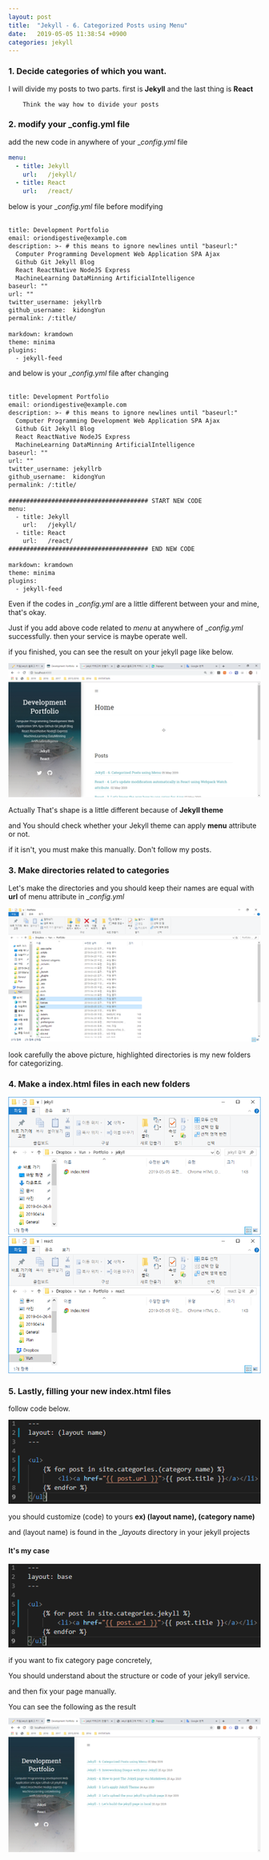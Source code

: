 ```yaml
---
layout: post
title:  "Jekyll - 6. Categorized Posts using Menu"
date:   2019-05-05 11:38:54 +0900
categories: jekyll
---
```


### 1. Decide categories of which you want.

I will divide my posts to two parts. first is __Jekyll__ and the last thing is __React__ 

```
    Think the way how to divide your posts
```

### 2. modify your ___config.yml__ file

add the new code in anywhere of your __config.yml_ file

```yml
menu:
  - title: Jekyll
    url:   /jekyll/
  - title: React
    url:   /react/
```

below is your __config.yml_ file before modifying

```

title: Development Portfolio
email: oriondigestive@example.com
description: >- # this means to ignore newlines until "baseurl:"
  Computer Programming Development Web Application SPA Ajax
  Github Git Jekyll Blog
  React ReactNative NodeJS Express 
  MachineLearning DataMinning ArtificialIntelligence
baseurl: "" 
url: "" 
twitter_username: jekyllrb
github_username:  kidongYun
permalink: /:title/

markdown: kramdown
theme: minima
plugins:
  - jekyll-feed

```

and below is your __config.yml_ file after changing

```

title: Development Portfolio
email: oriondigestive@example.com
description: >- # this means to ignore newlines until "baseurl:"
  Computer Programming Development Web Application SPA Ajax
  Github Git Jekyll Blog
  React ReactNative NodeJS Express 
  MachineLearning DataMinning ArtificialIntelligence
baseurl: "" 
url: "" 
twitter_username: jekyllrb
github_username:  kidongYun
permalink: /:title/

####################################### START NEW CODE
menu:
  - title: Jekyll
    url:   /jekyll/
  - title: React
    url:   /react/
####################################### END NEW CODE

markdown: kramdown
theme: minima
plugins:
  - jekyll-feed

```

Even if the codes in __config.yml_ are a little different between your and mine, that's okay.

Just if you add above code related to _menu_ at anywhere of __config.yml_ successfully. then your service is maybe operate well.

if you finished, you can see the result on your jekyll page like below.

<img src="/workspace/devlog/jekyll/categorization/res/4.png">

Actually That's shape is a little different because of __Jekyll theme__

and You should check whether your Jekyll theme can apply __menu__ attribute or not. 

if it isn't, you must make this manually. Don't follow my posts.

### 3. Make directories related to categories

Let's make the directories and you should keep their names are equal with __url__ of menu attribute in __config.yml_

<img src="/workspace/devlog/jekyll/categorization/res/1.png">

look carefully the above picture, highlighted directories is my new folders for categorizing.

### 4. Make a __index.html__ files in each new folders

<img src="/workspace/devlog/jekyll/categorization/res/2.png">

<img src="/workspace/devlog/jekyll/categorization/res/3.png">

### 5. Lastly, filling your new __index.html__ files

follow code below.

<img src="/workspace/devlog/jekyll/categorization/res/5.png">

you should customize (code) to yours __ex) (layout name), (category name)__

and (layout name) is found in the __layouts_ directory in your jekyll projects



#### It's my case

<img src="/workspace/devlog/jekyll/categorization/res/6.png">

if you want to fix category page concretely, 

You should understand about the structure or code of your jekyll service.

and then fix your page manually.

You can see the following as the result

<img src="/workspace/devlog/jekyll/categorization/res/7.png">